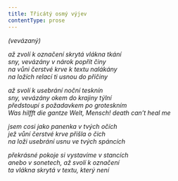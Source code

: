 ```yaml
---
title: Třicátý osmý výjev
contentType: prose
---
```


_(vevázaný)_

_až zvolí k označení skrytá vlákna tkání  
sny, vevázány v nárok popřít činy  
na vůni čerstvé krve k textu nalákány  
na ložích relací ti usnou do příčiny_

_až svolí k usebrání noční tesknín  
sny, vevázány okem do krajiny týlní  
předstoupí s požadavkem po groteskním  
_Was hilfft die gantze Welt, Mensch!_ death can’t heal me_

_jsem cosi jako panenka v tvých očích  
jež vůní čerstvé krve přišla o čich  
na loži usebrání usnu ve tvých spáncích_

__překrásné pokoje si vystavíme_ v stancích  
anebo v sonetech, až svolí k označení  
ta vlákna skrytá v textu, který není_
